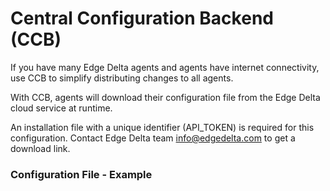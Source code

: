 # Central Configuration Backend \(CCB\)

If you have many Edge Delta agents and agents have internet connectivity, use CCB to simplify distributing changes to all agents. 

With CCB, agents will download their configuration file from the Edge Delta cloud service at runtime. 

An installation file with a unique identifier \(API\_TOKEN\) is required for this configuration. Contact Edge Delta team [info@edgedelta.com](mailto:info@edgedelta.com) to get a download link.





###  





### 

### 





### Configuration File - Example



